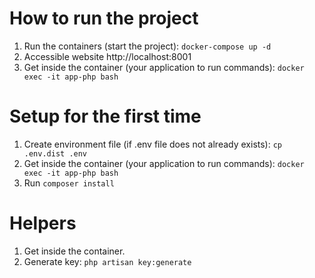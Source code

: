 
# How to run the project

1. Run the containers (start the project): ```docker-compose up -d```
2. Accessible website http://localhost:8001
3. Get inside the container (your application to run commands): ```docker exec -it app-php bash```


# Setup for the first time

1. Create environment file (if .env file does not already exists): ```cp .env.dist .env```
2. Get inside the container (your application to run commands): ```docker exec -it app-php bash```
3. Run ```composer install```


# Helpers

1. Get inside the container.
2. Generate key: ```php artisan key:generate```